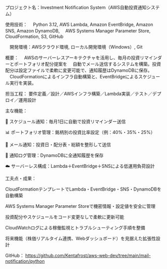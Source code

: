 プロジェクト名：Investment Notification System（AWS自動投資通知システム） 

使用技術：
　Python 3.12, AWS Lambda, Amazon EventBridge, Amazon SNS, Amazon DynamoDB, 
　AWS Systems Manager Parameter Store, CloudFormation, S3, GitHub 

　開発環境：AWSクラウド環境, ローカル開発環境（Windows）, Git

概要： 
　AWSのサーバーレスアーキテクチャを活用し、毎月の投資リマインダーとポートフォリオ配分提案を
　自動でメール送信するシステムを構築。投資配分は設定ファイルで柔軟に変更可能で、通知履歴はDynamoDBに保存。
　CloudFormationによるインフラ自動構築と、EventBridgeによるスケジュール実行を実装。

担当工程： 要件定義／設計／AWSインフラ構築／Lambda実装／テスト／デプロイ／運用設計

主な機能：

📅 スケジュール通知：毎月1日に自動で投資リマインダー送信

📊 ポートフォリオ管理：銘柄別の投資比率設定（例：40%・35%・25%）

📧 メール通知：投資日・配分表・総額を整形して送信

📝 通知ログ管理：DynamoDBに全通知履歴を保存

☁️ サーバーレス構成：Lambda＋EventBridge＋SNSによる低運用負荷設計

工夫点・成果：

CloudFormationテンプレートでLambda・EventBridge・SNS・DynamoDBを自動構築

AWS Systems Manager Parameter Storeで機密情報・設定値を安全に管理

投資配分やスケジュールをコード変更なしで柔軟に更新可能

CloudWatchログによる稼働監視とトラブルシューティング手順を整備

将来機能（株価リアルタイム連携、Webダッシュボード）を見据えた拡張性設計

GitHub： https://github.com/Kentafrost/aws-web-dev/tree/main/mail-notification/python